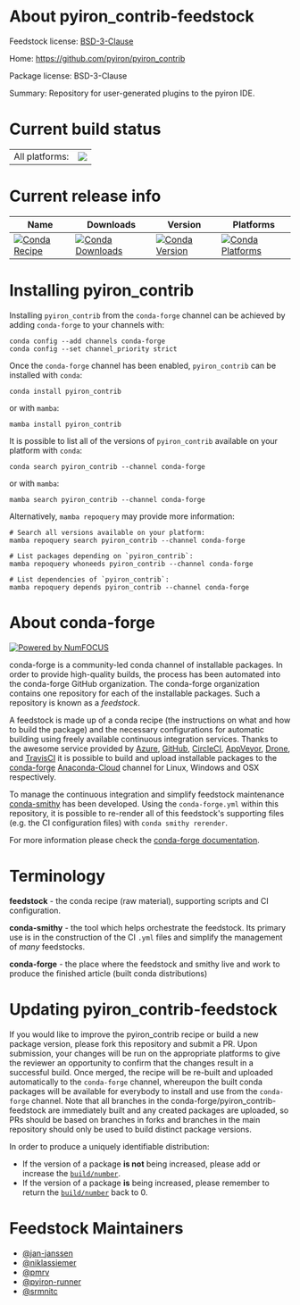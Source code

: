 About pyiron_contrib-feedstock
==============================

Feedstock license: [BSD-3-Clause](https://github.com/conda-forge/pyiron_contrib-feedstock/blob/main/LICENSE.txt)

Home: https://github.com/pyiron/pyiron_contrib

Package license: BSD-3-Clause

Summary: Repository for user-generated plugins to the pyiron IDE.

Current build status
====================


<table><tr><td>All platforms:</td>
    <td>
      <a href="https://dev.azure.com/conda-forge/feedstock-builds/_build/latest?definitionId=10901&branchName=main">
        <img src="https://dev.azure.com/conda-forge/feedstock-builds/_apis/build/status/pyiron_contrib-feedstock?branchName=main">
      </a>
    </td>
  </tr>
</table>

Current release info
====================

| Name | Downloads | Version | Platforms |
| --- | --- | --- | --- |
| [![Conda Recipe](https://img.shields.io/badge/recipe-pyiron_contrib-green.svg)](https://anaconda.org/conda-forge/pyiron_contrib) | [![Conda Downloads](https://img.shields.io/conda/dn/conda-forge/pyiron_contrib.svg)](https://anaconda.org/conda-forge/pyiron_contrib) | [![Conda Version](https://img.shields.io/conda/vn/conda-forge/pyiron_contrib.svg)](https://anaconda.org/conda-forge/pyiron_contrib) | [![Conda Platforms](https://img.shields.io/conda/pn/conda-forge/pyiron_contrib.svg)](https://anaconda.org/conda-forge/pyiron_contrib) |

Installing pyiron_contrib
=========================

Installing `pyiron_contrib` from the `conda-forge` channel can be achieved by adding `conda-forge` to your channels with:

```
conda config --add channels conda-forge
conda config --set channel_priority strict
```

Once the `conda-forge` channel has been enabled, `pyiron_contrib` can be installed with `conda`:

```
conda install pyiron_contrib
```

or with `mamba`:

```
mamba install pyiron_contrib
```

It is possible to list all of the versions of `pyiron_contrib` available on your platform with `conda`:

```
conda search pyiron_contrib --channel conda-forge
```

or with `mamba`:

```
mamba search pyiron_contrib --channel conda-forge
```

Alternatively, `mamba repoquery` may provide more information:

```
# Search all versions available on your platform:
mamba repoquery search pyiron_contrib --channel conda-forge

# List packages depending on `pyiron_contrib`:
mamba repoquery whoneeds pyiron_contrib --channel conda-forge

# List dependencies of `pyiron_contrib`:
mamba repoquery depends pyiron_contrib --channel conda-forge
```


About conda-forge
=================

[![Powered by
NumFOCUS](https://img.shields.io/badge/powered%20by-NumFOCUS-orange.svg?style=flat&colorA=E1523D&colorB=007D8A)](https://numfocus.org)

conda-forge is a community-led conda channel of installable packages.
In order to provide high-quality builds, the process has been automated into the
conda-forge GitHub organization. The conda-forge organization contains one repository
for each of the installable packages. Such a repository is known as a *feedstock*.

A feedstock is made up of a conda recipe (the instructions on what and how to build
the package) and the necessary configurations for automatic building using freely
available continuous integration services. Thanks to the awesome service provided by
[Azure](https://azure.microsoft.com/en-us/services/devops/), [GitHub](https://github.com/),
[CircleCI](https://circleci.com/), [AppVeyor](https://www.appveyor.com/),
[Drone](https://cloud.drone.io/welcome), and [TravisCI](https://travis-ci.com/)
it is possible to build and upload installable packages to the
[conda-forge](https://anaconda.org/conda-forge) [Anaconda-Cloud](https://anaconda.org/)
channel for Linux, Windows and OSX respectively.

To manage the continuous integration and simplify feedstock maintenance
[conda-smithy](https://github.com/conda-forge/conda-smithy) has been developed.
Using the ``conda-forge.yml`` within this repository, it is possible to re-render all of
this feedstock's supporting files (e.g. the CI configuration files) with ``conda smithy rerender``.

For more information please check the [conda-forge documentation](https://conda-forge.org/docs/).

Terminology
===========

**feedstock** - the conda recipe (raw material), supporting scripts and CI configuration.

**conda-smithy** - the tool which helps orchestrate the feedstock.
                   Its primary use is in the construction of the CI ``.yml`` files
                   and simplify the management of *many* feedstocks.

**conda-forge** - the place where the feedstock and smithy live and work to
                  produce the finished article (built conda distributions)


Updating pyiron_contrib-feedstock
=================================

If you would like to improve the pyiron_contrib recipe or build a new
package version, please fork this repository and submit a PR. Upon submission,
your changes will be run on the appropriate platforms to give the reviewer an
opportunity to confirm that the changes result in a successful build. Once
merged, the recipe will be re-built and uploaded automatically to the
`conda-forge` channel, whereupon the built conda packages will be available for
everybody to install and use from the `conda-forge` channel.
Note that all branches in the conda-forge/pyiron_contrib-feedstock are
immediately built and any created packages are uploaded, so PRs should be based
on branches in forks and branches in the main repository should only be used to
build distinct package versions.

In order to produce a uniquely identifiable distribution:
 * If the version of a package **is not** being increased, please add or increase
   the [``build/number``](https://docs.conda.io/projects/conda-build/en/latest/resources/define-metadata.html#build-number-and-string).
 * If the version of a package **is** being increased, please remember to return
   the [``build/number``](https://docs.conda.io/projects/conda-build/en/latest/resources/define-metadata.html#build-number-and-string)
   back to 0.

Feedstock Maintainers
=====================

* [@jan-janssen](https://github.com/jan-janssen/)
* [@niklassiemer](https://github.com/niklassiemer/)
* [@pmrv](https://github.com/pmrv/)
* [@pyiron-runner](https://github.com/pyiron-runner/)
* [@srmnitc](https://github.com/srmnitc/)

